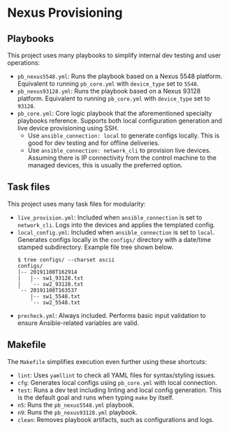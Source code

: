 # Nexus Provisioning

## Playbooks
This project uses many playbooks to simplify internal dev testing and
user operations:

  * `pb_nexus5548.yml`: Runs the playbook based on a Nexus 5548 platform.
     Equivalent to running `pb_core.yml` with `device_type` set to `5548`.
  * `pb_nexus93128.yml`: Runs the playbook based on a Nexus 93128 platform.
     Equivalent to running `pb_core.yml` with `device_type` set to `93128`.
  * `pb_core.yml`: Core logic playbook that the aforementioned specialty
    playbooks reference. Supports both local configuration generation and
    live device provisioning using SSH.
      * Use `ansible_connection: local` to generate configs locally. This is
        good for dev testing and for offline deliveries.
      * Use `ansible_connection: network_cli` to provision live devices.
        Assuming there is IP connectivity from the control machine to the
        managed devices, this is usually the preferred option.

## Task files
This project uses many task files for modularity:

  * `live_provision.yml`: Included when `ansible_connection` is set to
    `network_cli`. Logs into the devices and applies the templated config.
  * `local_config.yml`: Included when `ansible_connection` is set to
    `local`. Generates configs locally in the `configs/` directory with
     a date/time stamped subdirectory. Example file tree shown below.
     ```
     $ tree configs/ --charset ascii
     configs/
     |-- 20191108T162914
     |   |-- sw1_93128.txt
     |   `-- sw2_93128.txt
     `-- 20191108T163537
         |-- sw1_5548.txt
         `-- sw2_5548.txt
     ```
  * `precheck.yml`: Always included. Performs basic input validation to
    ensure Ansible-related variables are valid.

## Makefile
The `Makefile` simplifies execution even further using these shortcuts:

  * `lint`: Uses `yamllint` to check all YAML files for syntax/styling issues.
  * `cfg`: Generates local configs using `pb_core.yml` with local connection.
  * `test`: Runs a dev test including linting and local config generation.
    This is the default goal and runs when typing `make` by itself.
  * `n5`: Runs the `pb_nexus5548.yml` playbook.
  * `n9`: Runs the `pb_nexus93128.yml` playbook.
  * `clean`: Removes playbook artifacts, such as configurations and logs.
